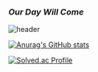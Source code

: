 ### *Our Day Will Come*

<!--
**hodoosol/hodoosol** is a ✨ _special_ ✨ repository because its `README.md` (this file) appears on your GitHub profile.

Here are some ideas to get you started:

- 🔭 I’m currently working on ...
- 🌱 I’m currently learning ...
- 👯 I’m looking to collaborate on ...
- 🤔 I’m looking for help with ...
- 💬 Ask me about ...
- 📫 How to reach me: ...
- 😄 Pronouns: ...
- ⚡ Fun fact: ...
-->

![header](https://capsule-render.vercel.app/api?type=waving&color=auto&height=200&section=header&text=dasol's%20%20github👋&fontSize=70&fontAlign=50)

[![Anurag's GitHub stats](https://github-readme-stats.vercel.app/api?username=hodoosol&hide=contribs,prs)](https://github.com/anuraghazra/github-readme-stats)


[![Solved.ac Profile](http://mazassumnida.wtf/api/v2/generate_badge?boj=mayo_pig)](https://solved.ac/mayo_pig/)



